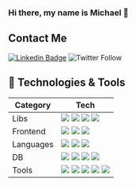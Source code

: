 ### Hi there, my name is Michael 👋

<!--
**barakplasma/barakplasma** is a ✨ _special_ ✨ repository because its `README.md` (this file) appears on your GitHub profile.

Here are some ideas to get you started:

- 🔭 I’m currently working on ...
- 🌱 I’m currently learning ...
- 👯 I’m looking to collaborate on ...
- 🤔 I’m looking for help with ...
- 💬 Ask me about ...
- 📫 How to reach me: ...
- 😄 Pronouns: ...
- ⚡ Fun fact: ...
-->

## Contact Me

[![Linkedin Badge](https://img.shields.io/badge/-MichaelSalaverry-blue?&style=flat&logoColor=white&color=6aa6f8&logo=Linkedin&logoColor=white&link=https://www.linkedin.com/in/michaelsalaverry/)](https://www.linkedin.com/in/michaelsalaverry/) 
![Twitter Follow](https://img.shields.io/twitter/follow/barakplasma?style=social&style=flat&logoColor=white&color=6aa6f8)

## 🔧 Technologies & Tools
|Category|Tech|
|---|---|
|Libs|![](https://img.shields.io/badge/React-informational?style=flat&logo=react&logoColor=white&color=6aa6f8) ![](https://img.shields.io/badge/Vue3-informational?style=flat&logo=vue.js&logoColor=white&color=6aa6f8) ![](https://img.shields.io/badge/Next.JS-informational?style=flat&logo=next.js&logoColor=white&color=6aa6f8) ![](https://img.shields.io/badge/CMS-Directus-informational?style=flat&logo=directus&logoColor=white&color=6aa6f8)|
|Frontend| ![](https://img.shields.io/badge/HTML-informational?style=flat&logo=html5&logoColor=white&color=6aa6f8) ![](https://img.shields.io/badge/CSS-informational?style=flat&logo=css3&logoColor=white&color=6aa6f8) ![](https://img.shields.io/badge/Javascript-informational?style=flat&logo=javascript&logoColor=white&color=6aa6f8)|
|Languages| ![](https://img.shields.io/badge/Node.js-informational?style=flat&logo=node.js&logoColor=white&color=6aa6f8) ![](https://img.shields.io/badge/Python-informational?style=flat&logo=python&logoColor=white&color=6aa6f8) ![](https://img.shields.io/badge/Rust-informational?style=flat&logo=rust&logoColor=white&color=6aa6f8)|
|DB|![](https://img.shields.io/badge/SQLite-informational?style=flat&logo=SQLite&logoColor=white&color=6aa6f8) ![](https://img.shields.io/badge/SQL-informational?style=flat&logo=postgresql&logoColor=white&color=6aa6f8) ![](https://img.shields.io/badge/GraphQL-informational?style=flat&logo=graphql&logoColor=white&color=6aa6f8) ![](https://img.shields.io/badge/Splunk-informational?style=flat&logo=splunk&logoColor=white&color=6aa6f8)|
|Tools|![](https://img.shields.io/badge/Editor-VSCode-informational?style=flat&logo=visualstudiocode&logoColor=white&color=6aa6f8) ![](https://img.shields.io/badge/Stats-Code::Stats-informational?style=flat&logoColor=white&color=6aa6f8) ![](https://img.shields.io/badge/Docker-informational?style=flat&logo=docker&logoColor=white&color=6aa6f8) ![](https://img.shields.io/badge/Kubernetes-informational?style=flat&logo=kubernetes&logoColor=white&color=6aa6f8) ![](https://img.shields.io/badge/Linux-informational?style=flat&logo=linux&logoColor=white&color=6aa6f8)|
